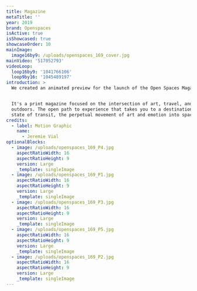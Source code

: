 ```yaml
---
title: Magazine
metaTitle: ''
year: 2019
brand: Openspaces
isActive: true
isShowcased: true
showcaseOrder: 10
mainImage:
  image16by9: /uploads/openspaces_169_cover.jpg
mainVideo: '517052793'
videoLoop:
  loop16by9: '1041766106'
  loop9by16: '1045489197'
introduction: >
  We created an animated preview for the launch of the Open Spaces Magazine.


  It's a print magazine focused on the intersection of art, travel, and the
  outdoors. The open path to experience that takes you to a destination; the
  state of transit, the perpetual movement of art and emotion into space.
credits:
  - label: Motion Graphic
    name:
      - Jeremie Vial
optionalBlocks:
  - image: /uploads/openspaces_169_P4.jpg
    aspectRatioWidth: 16
    aspectRatioHeight: 9
    version: Large
    _template: singleImage
  - image: /uploads/openspaces_169_P1.jpg
    aspectRatioWidth: 16
    aspectRatioHeight: 9
    version: Large
    _template: singleImage
  - image: /uploads/openspaces_169_P3.jpg
    aspectRatioWidth: 16
    aspectRatioHeight: 9
    version: Large
    _template: singleImage
  - image: /uploads/openspaces_169_P5.jpg
    aspectRatioWidth: 16
    aspectRatioHeight: 9
    version: Large
    _template: singleImage
  - image: /uploads/openspaces_169_P2.jpg
    aspectRatioWidth: 16
    aspectRatioHeight: 9
    version: Large
    _template: singleImage
---
```


